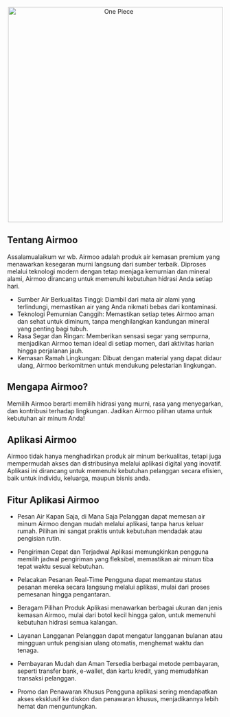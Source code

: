 <p align="center"><a href="#"><img src=https://www.dexerto.com/cdn-image/wp-content/uploads/2023/06/21/one-piece-wano-waterfall-1024x576.jpeg?width=1200&quality=75&format=auto" width="500" alt="One Piece"></a></p>


## Tentang Airmoo

Assalamualaikum wr wb. Airmoo adalah produk air kemasan premium yang menawarkan kesegaran murni langsung dari sumber terbaik. Diproses melalui teknologi modern dengan tetap menjaga kemurnian dan mineral alami, Airmoo dirancang untuk memenuhi kebutuhan hidrasi Anda setiap hari.

- Sumber Air Berkualitas Tinggi: Diambil dari mata air alami yang terlindungi, memastikan air yang Anda nikmati bebas dari kontaminasi.
- Teknologi Pemurnian Canggih: Memastikan setiap tetes Airmoo aman dan sehat untuk diminum, tanpa menghilangkan kandungan mineral yang penting bagi tubuh.
- Rasa Segar dan Ringan: Memberikan sensasi segar yang sempurna, menjadikan Airmoo teman ideal di setiap momen, dari aktivitas harian hingga perjalanan jauh.
- Kemasan Ramah Lingkungan: Dibuat dengan material yang dapat didaur ulang, Airmoo berkomitmen untuk mendukung pelestarian lingkungan.

## Mengapa Airmoo?

Memilih Airmoo berarti memilih hidrasi yang murni, rasa yang menyegarkan, dan kontribusi terhadap lingkungan. Jadikan Airmoo pilihan utama untuk kebutuhan air minum Anda!

## Aplikasi Airmoo

Airmoo tidak hanya menghadirkan produk air minum berkualitas, tetapi juga mempermudah akses dan distribusinya melalui aplikasi digital yang inovatif. Aplikasi ini dirancang untuk memenuhi kebutuhan pelanggan secara efisien, baik untuk individu, keluarga, maupun bisnis anda.

## Fitur Aplikasi Airmoo
- Pesan Air Kapan Saja, di Mana Saja Pelanggan dapat memesan air minum Airmoo dengan mudah melalui aplikasi, tanpa harus keluar rumah. Pilihan ini sangat praktis untuk kebutuhan mendadak atau pengisian rutin.

- Pengiriman Cepat dan Terjadwal Aplikasi memungkinkan pengguna memilih jadwal pengiriman yang fleksibel, memastikan air minum tiba tepat waktu sesuai kebutuhan.

-  Pelacakan Pesanan Real-Time Pengguna dapat memantau status pesanan mereka secara langsung melalui aplikasi, mulai dari proses pemesanan hingga pengantaran.

- Beragam Pilihan Produk Aplikasi menawarkan berbagai ukuran dan jenis kemasan Airmoo, mulai dari botol kecil hingga galon, untuk memenuhi kebutuhan hidrasi semua kalangan.

- Layanan Langganan Pelanggan dapat mengatur langganan bulanan atau mingguan untuk pengisian ulang otomatis, menghemat waktu dan tenaga.

- Pembayaran Mudah dan Aman Tersedia berbagai metode pembayaran, seperti transfer bank, e-wallet, dan kartu kredit, yang memudahkan transaksi pelanggan.

- Promo dan Penawaran Khusus Pengguna aplikasi sering mendapatkan akses eksklusif ke diskon dan penawaran khusus, menjadikannya lebih hemat dan menguntungkan.